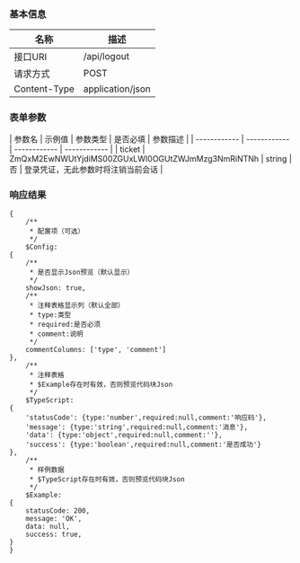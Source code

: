 ### 基本信息
| 名称 | 描述 |
| ------------ | ------------ |
| 接口URI | /api/logout |
| 请求方式 | POST |
| Content-Type | application/json |

### 表单参数
| 参数名 | 示例值 | 参数类型 | 是否必填 | 参数描述 |
| ------------ | ------------ | ------------ | ------------ |
| ticket | ZmQxM2EwNWUtYjdiMS00ZGUxLWI0OGUtZWJmMzg3NmRiNTNh | string | 否 | 登录凭证，无此参数时将注销当前会话 |

### 响应结果
```json5
{
    /**
     * 配置项（可选）
     */
    $Config:
{
    /**
     * 是否显示Json预览（默认显示）
     */
    showJson: true,
    /**
     * 注释表格显示列（默认全部）
     * type:类型
     * required:是否必须
     * comment:说明
     */
    commentColumns: ['type', 'comment']
},
    /**
     * 注释表格
     * $Example存在时有效，否则预览代码块Json
     */
    $TypeScript:
{
    'statusCode': {type:'number',required:null,comment:'响应码'},
    'message': {type:'string',required:null,comment:'消息'},
    'data': {type:'object',required:null,comment:''},
    'success': {type:'boolean',required:null,comment:'是否成功'}
},
    /**
     * 样例数据
     * $TypeScript存在时有效，否则预览代码块Json
     */
    $Example:
{
    statusCode: 200,
    message: 'OK',
    data: null,
    success: true,
}
}
```